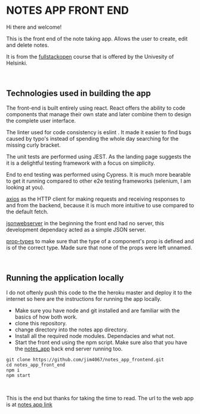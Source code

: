 # NOTES APP FRONT END

Hi there and welcome!

This is the front end of the note taking app. Allows the user to create, edit and delete notes.

It is from the [fullstackopen] course that is offered by the Univesity of Helsinki.

<br />

## Technologies used in building the app

The front-end is built entirely using react. React offers the ability to code components that manage their
own state and later combine them to design the complete user interface.

The linter used for code consistency is eslint . It made it easier to find bugs caused by typo's instead of spending the whole day searching for the missing curly bracket.

The unit tests are performed using JEST. As the landing page suggests the it is a delightful testing framework with a focus on simplicity.

End to end testing was performed using Cypress. It is much more bearable to get it running compared to other e2e testing frameworks (selenium, I am looking at you).

[axios] as the HTTP client for making requests and receiving responses to and from the backend, because it is much more intuitive to use compared to the default fetch.

[jsonwebserver] in the beginning the front end had no server, this development dependacy acted as a simple JSON server.

[prop-types] to make sure that the type of a component's prop is defined and is of the correct type. Made sure that none of the props were left unnamed.

<br />

## Running the application locally

I do not oftenly push this code to the the heroku master and deploy it to the internet so here are the instructions for running the app locally.

- Make sure you have node and git installed and are familiar with the basics of how both work.
- clone this repository.
- change directory into the notes app directory.
- Install all the required node modules. Dependacies and what not.
- Start the front end using the npm script. Make sure also that you have the [notes_app] back end server running too.
```
git clone https://github.com/jim4067/notes_app_frontend.git
cd notes_app_front_end
npm i
npm start
```

  <br />

This is the end but thanks for taking the time to read.
The url to the web app is at [notes app link]

<br />
<br />

[fullstackopen]: https://fullstackopen.com
[axios]: https://github.com/axios/axios
[jsonwebserver]: https://github.com/typicode/json-server
[prop-types]: https://github.com/facebook/prop-types
[notes_app]: https://github.com/jim4067/notes_app
[notes app link]: https://nameless-mountain-32216.herokuapp.com/
